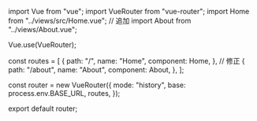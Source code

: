 import Vue from "vue";
import VueRouter from "vue-router";
import Home from "../views/src/Home.vue";
// 追加
import About from "../views/About.vue";

Vue.use(VueRouter);

const routes = [
  {
    path: "/",
    name: "Home",
    component: Home,
  },
  // 修正
  {
    path: "/about",
    name: "About",
    component: About,
  },
];

const router = new VueRouter({
  mode: "history",
  base: process.env.BASE_URL,
  routes,
});

export default router;
